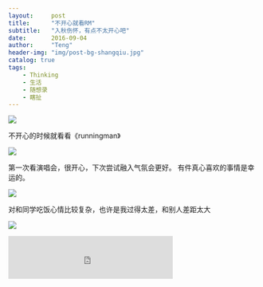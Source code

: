 ```yaml
---
layout:     post
title:      "不开心就看RM"
subtitle:   "入秋伤怀，有点不太开心吧"
date:       2016-09-04
author:     "Teng"
header-img: "img/post-bg-shangqiu.jpg"
catalog: true
tags:
    - Thinking
    - 生活
    - 随想录
    - 瞎扯
---
```


![](http://7xtgob.com2.z0.glb.clouddn.com/16-9-4/41429856.jpg)

不开心的时候就看看《runningman》


![](http://7xtgob.com2.z0.glb.clouddn.com/16-9-4/68356570.jpg)

第一次看演唱会，很开心，下次尝试融入气氛会更好。
有件真心喜欢的事情是幸运的。

![](http://7xtgob.com2.z0.glb.clouddn.com/16-9-4/32028761.jpg)

对和同学吃饭心情比较复杂，也许是我过得太差，和别人差距太大

![](http://7xtgob.com2.z0.glb.clouddn.com/16-9-4/49258571.jpg)
<iframe frameborder="no" border="0" marginwidth="0" marginheight="0" width=330 height=86 src="http://music.163.com/outchain/player?type=2&id=27646205&auto=1&height=66"></iframe>
